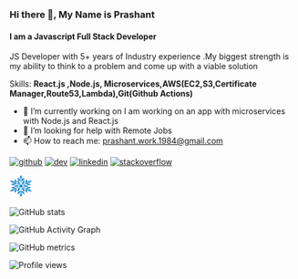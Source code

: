### Hi there 👋, My Name is Prashant
#### I am a Javascript Full Stack Developer
JS Developer with 5+ years of Industry experience .My biggest strength is my ability to think to a problem and come up with a viable solution

Skills: **React.js ,Node.js, Microservices,AWS(EC2,S3,Certificate Manager,Route53,Lambda),Git(Github Actions)**

- 🔭 I’m currently working on I am working on an app with microservices with Node.js and React.js 
- 🤔 I’m looking for help with Remote Jobs 
- 📫 How to reach me: prashant.work.1984@gmail.com 


[<img src='https://cdn.jsdelivr.net/npm/simple-icons@3.0.1/icons/github.svg' alt='github' height='40'>](https://github.com/prashantbhat84)  [<img src='https://cdn.jsdelivr.net/npm/simple-icons@3.0.1/icons/dev-dot-to.svg' alt='dev' height='40'>](https://dev.to/@prashantbhat84)  [<img src='https://cdn.jsdelivr.net/npm/simple-icons@3.0.1/icons/linkedin.svg' alt='linkedin' height='40'>](https://www.linkedin.com/in/prashantrohidasbhat/)  [<img src='https://cdn.jsdelivr.net/npm/simple-icons@3.0.1/icons/stackoverflow.svg' alt='stackoverflow' height='40'>](https://stackoverflow.com/users/prashant-bhat)  

<a href='https://archiveprogram.github.com/'><img src='https://raw.githubusercontent.com/acervenky/animated-github-badges/master/assets/acbadge.gif' width='40' height='40'></a> 

![GitHub stats](https://github-readme-stats.vercel.app/api?username=prashantbhat84&show_icons=true)  

![GitHub Activity Graph](https://activity-graph.herokuapp.com/graph?username=prashantbhat84)  

![GitHub metrics](https://metrics.lecoq.io/prashantbhat84)  

![Profile views](https://gpvc.arturio.dev/prashantbhat84)  
